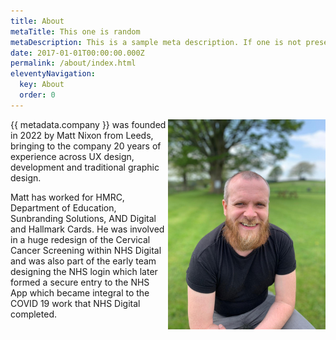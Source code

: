 ```yaml
---
title: About
metaTitle: This one is random
metaDescription: This is a sample meta description. If one is not present in your page/post's front matter, the default metadata.desciption will be used instead.
date: 2017-01-01T00:00:00.000Z
permalink: /about/index.html
eleventyNavigation:
  key: About
  order: 0
---
```

<img src="/_includes/assets/images/matt-nixon-interaction-designer.jpg" alt="Matt Nixon, Interaction Designer with over 20 years design experience" style="width: 50%; float: right"/>
<p style="width: 50%; padding-right: 24px">
{{ metadata.company }} was founded in 2022 by Matt Nixon from Leeds, bringing to the company 20 years of experience across UX design, development and traditional graphic design.
</p>


<p style="width: 50%; padding-right: 24px">
Matt has worked for HMRC, Department of Education, Sunbranding Solutions, AND Digital and Hallmark Cards. He was involved in a huge redesign of the Cervical Cancer Screening within NHS Digital and was also part of the early team designing the NHS login which later formed a secure entry to the NHS App which became integral to the COVID 19 work that NHS Digital completed.
</p>